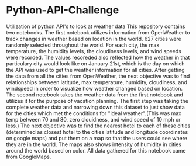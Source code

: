 # Python-API-Challenge
Utilization of python API's to look at weather data
  This repository contains two notebooks. The first notebook utilizes information from OpenWeather to track changes in weather based on location in the world. 627 cities were randomly selected throughout the world. For each city, the max temperature, the humidity levels, the cloudiness levels, and wind speeds were recorded. The values recoreded also reflected how the weather in that particulary city would look like on January 21st, which is the day on which the API was used to get the weather information for all cities. After getting the data from all the cities from OpenWeather, the next objective was to find relationships between latitude, max temperature, humidity, cloudiness, and windspeed in order to visualize how weather changed based on location.
  The second notebook takes the weather data from the first notebook and utilizes it for the purpose of vacation planning. The first step was taking the complete weather data and narrowing down this dataset to just show data for the cities which met the conditions for "ideal weather".(This was max temp between 70 and 80,  zero clouidness, and wind speed of 10 mph or less.) The next objective was to find the nearest hotel to each of these cities (determined as closest hotel to the cities latitude and longitude coordinates on google maps) and put them on a map so that the users could see where they are in the world. The maps also shows intensity of humidity in cities around the world based on color. All data gathered for this notebook came from GoogleMaps. 

